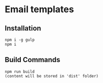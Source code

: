 # Email templates

## Installation

    npm i -g gulp
    npm i


## Build Commands

    npm run build
    (content will be stored in 'dist' folder)